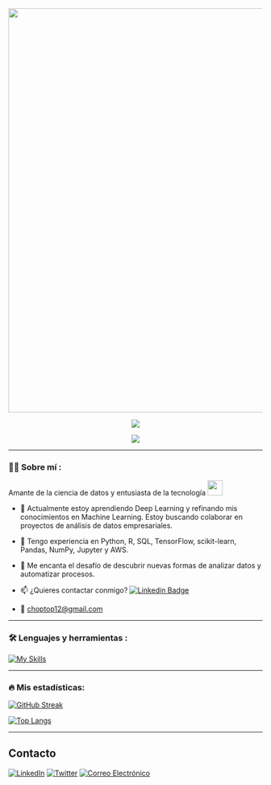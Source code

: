 <div id="header" align="center">
  <img decoding="async" src="https://github.com/Sechi42/Sechi42/assets/166199960/d55827e5-2502-48cb-8cf3-fcf3642b3ff6" width="800"/>

[![](https://img.shields.io/badge/LinkedIn-0077B5?style=for-the-badge&logo=linkedin&logoColor=white)](https://www.linkedin.com/in/sergio-anaya-sanchez/)

![](https://komarev.com/ghpvc/?username=Sechi42&color=blueviolet&style=flat-square)
  
</div>

---

<div id="header" align="left">

### :man_technologist: Sobre mí :
Amante de la ciencia de datos y entusiasta de la tecnología <img decoding="async" src="https://media.giphy.com/media/WUlplcMpOCEmTGBtBW/giphy.gif" width="30">
* :telescope: Actualmente estoy aprendiendo Deep Learning y refinando mis conocimientos en Machine Learning. Estoy buscando colaborar en proyectos de análisis de datos empresariales.

* :seedling: Tengo experiencia en Python, R, SQL, TensorFlow, scikit-learn, Pandas, NumPy, Jupyter y AWS.

* :heartbeat: Me encanta el desafío de descubrir nuevas formas de analizar datos y automatizar procesos.

* :mailbox: ¿Quieres contactar conmigo? [![Linkedin Badge](https://img.shields.io/badge/-Sergio-blue?style=flat&logo=Linkedin&logoColor=white)](https://www.linkedin.com/in/sergio-anaya-sanchez/)

* :e-mail: choptop12@gmail.com

---

### :hammer_and_wrench: Lenguajes y herramientas :
<div id="header" align="left">
  
   [![My Skills](https://skillicons.dev/icons?i=py,r,postgres,tensorflow,scikit-learn,pandas,numpy,jupyter,aws)](https://skillicons.dev)

</div>

---

### :fire: Mis estadísticas:
[![GitHub Streak](http://github-readme-streak-stats.herokuapp.com?user=Sechi42&theme=dark&background=000000)](https://git.io/streak-stats)

[![Top Langs](https://github-readme-stats.vercel.app/api/top-langs/?username=Sechi42&layout=compact&theme=vision-friendly-dark)](https://github.com/anuraghazra/github-readme-stats)

---

## Contacto
[![LinkedIn](https://img.shields.io/badge/LinkedIn-0A66C2?style=for-the-badge&logo=linkedin&logoColor=white)](https://www.linkedin.com/in/sergio-anaya-sanchez/)
[![Twitter](https://img.shields.io/badge/Twitter-1DA1F2?style=for-the-badge&logo=twitter&logoColor=white)](https://x.com/ParaTuVitalidad)
[![Correo Electrónico](https://img.shields.io/badge/Email-D14836?style=for-the-badge&logo=gmail&logoColor=white)](mailto:choptop12@gmail.com)







 
